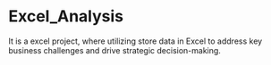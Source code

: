 # Excel_Analysis
It is a excel project, where utilizing store data in Excel to address key business challenges and drive strategic decision-making.
